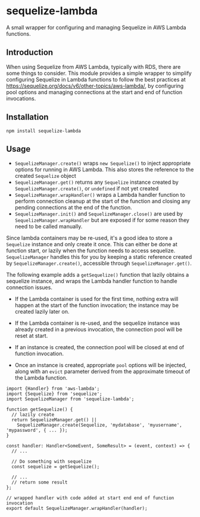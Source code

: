 # sequelize-lambda
A small wrapper for configuring and managing Sequelize in AWS Lambda functions.

## Introduction

When using Sequelize from AWS Lambda, typically with RDS, there are some things to consider.
This module provides a simple wrapper to simplify configuring Sequelize in Lambda functions to
follow the best practices at https://sequelize.org/docs/v6/other-topics/aws-lambda/, by
configuring pool options and managing connections at the start and end of function invocations.

## Installation

```
npm install sequelize-lambda
```

## Usage

* `SequelizeManager.create()` wraps `new Sequelize()` to inject appropriate options for running in AWS Lambda.
  This also stores the reference to the created `Sequelize` object
* `SequelizeManager.get()` returns any `Sequelize` instance created by `SequelizeManager.create()`, or `undefined` if not 
  yet created
* `SequelizeManager.wrapHandler()` wraps a Lambda handler function to perform connection cleanup at 
  the start of the function and closing any pending connections at the end of the function.
* `SequelizeManager.init()` and `SequelizeManager.close()` are used by `SequelizeManager.wrapHandler` but are exposed if 
  for some reason they need to be called manually.

Since lambda containers may be re-used, it's a good idea to store a `Sequelize` instance and only create it once.
This can either be done at function start, or lazily when the function needs to access sequelize.
`SequelizeManager` handles this for you by keeping a static reference created by `SequelizeManager.create()`,
accessible through `SequelizeManager.get()`.

The following example adds a `getSequelize()` function that lazily obtains a sequelize instance, 
and wraps the Lambda handler function to handle connection issues.

* If the Lambda container is used for the first time, nothing extra will happen at the start of the function 
  invocation; the instance may be created lazily later on.

* If the Lambda container is re-used, and the sequelize instance was already created in a previous invocation, the
connection pool will be reset at start.

* If an instance is created, the connection pool will be closed at end of function invocation.

* Once an instance is created, appropriate `pool` options will be injected, along with an `evict` parameter derived 
  from the approximate timeout of the Lambda function.

```
import {Handler} from 'aws-lambda';
import {Sequelize} from 'sequelize';
import SequelizeManager from 'sequelize-lambda';

function getSequelize() {
  // lazily create
  return SequelizeManager.get() || 
    SequelizeManager.create(Sequelize, 'mydatabase', 'myusername', 'mypassword', { ... });
}

const handler: Handler<SomeEvent, SomeResult> = (event, context) => {
  // ...
  
  // Do something with sequelize
  const sequelize = getSequelize();
  
  // ...
  // return some result 
};

// wrapped handler with code added at start end end of function invocation
export default SequelizeManager.wrapHandler(handler);
```
